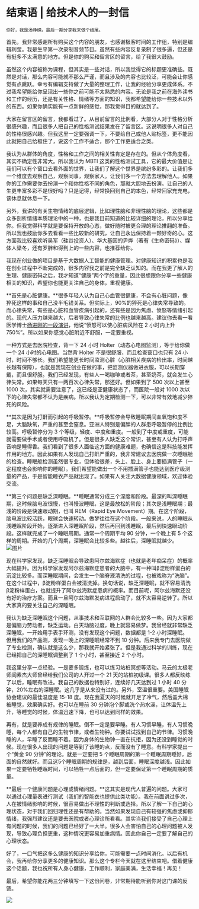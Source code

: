 # 结束语 | 给技术人的一封信

    你好，我是汤峥嵘。最后一期分享我来做个结尾。

首先，我非常感谢所有购买这个内容的朋友，也感谢极客时间的工作组，特别是编辑利莹。我是生平第一次录制音频节目。虽然有些内容反复录制了很多遍，但还是有挺多不太满意的地方。但是你的购买和留言区的留言，给了我很大鼓励。

虽然这个内容被称为课程，但其实是一些对话，所以我觉得它的标题更准确些。既然是对话，那么内容可能就不那么严谨，而且涉及的内容也比较泛，可能会让你感觉有点跳跃。幸亏有编辑支持做了大量的整理工作，让我的经验分享更成体系。不过我希望能给你呈现出一些你之前可能不太熟悉的内容。无论是我之前在海外读书和工作的经历，还是有关性格、情绪等方面的知识，我都希望能给你一些技术以外的东西。如果你确实能有一点新鲜的感觉，那我觉得目的就达到了。

大家在留言区的留言，我都看过了。从目前留言的比例看，大部分人对于性格分析很感兴趣，而且很多人把自己的性格测试结果发在了留言区。这说明很多人对自己的性格很感兴趣。但我这里一定要强调一下，不要给自己或他人贴标签，更不能因此就把自己给框住了，说这个工作不适合，那个工作更适合之类。

我认为从群体的角度，性格和工作之间的相关性肯定是存在的。但从个体角度看，其实不确定性非常大。所以我认为 MBTI 这类的性格测试工具，它的最大价值是让我们可以有个窗口去看外面的世界，让我们了解这个世界是缤纷多彩的。让我们多一个维度去观察自己，观察同事，观察家人。让我们多一个方法去理解他人。如果你的工作需要你去扮演一个和你性格不同的角色，那就大胆地去扮演。让自己的人生更丰富多彩不是很好吗？只是记得，经常换回到自己的本色，经常回家充充电，该休息就休息一下。

另外，我讲的有关生物情绪的底层逻辑，比如理性脑和非理性脑的理论，这些都是众多剖析情绪本质理论中的一种，也是我目前知道的比较详细的理论，所以分享给你。但我觉得科学就是要保持开放的心态，做好随时被更合理的理论推翻的准备。所以我也鼓励你多去看看一些比较新的研究，让自己永远保持着一颗好奇的心。这方面我比较喜欢听吴军（硅谷投资人）、华大基因的尹烨（著有《生命密码》）、媒体人梁冬，还有罗胖和得到上的一些内容，也推荐给你。

我现在创业做的项目是基于大数据人工智能的健康管理。对健康知识的积累也是我在创业过程中不断完成的，很多内容我之前是完全缺乏认知的。而在我更了解人的生理、健康密码之后，我才知道“健康”两个字的重量，因此很想跟你分享一些健康相关的知识，希望你也能更关注自己的身体，重视健康。

**首先是心脏健康。**很多年轻人认为自己心血管很健康，不会有心脏问题，像猝死这样的事和自己没半毛钱关系。但实际上，90%的猝死是心律失常导致的。而心律失常，有些是心脏和血管疾病引起的，还有些是因为焦虑、愤怒等情绪引起的。现代人压力越来越大，后者导致心律失常的比例也越来越高。建议你去看一看医学博士[杨进刚的一段演讲](https://www.bilibili.com/video/BV12t411G7m9?spm_id_from=333.337.search-card.all.click)，他说“愤怒可以使心脏病风险在 2 小时内上升 750%”。所以如果你感觉心脏附近不舒服，一定要重视。

一种方式是去医院检查，背一下 24 小时 Holter（动态心电图监测），等于给你做一个 24 小时的心电图。当然背 Holter 不是很舒服，而且检查窗口也只有 24 小时，时间不够长。我们希望能更长时间监测心脏（心脏相关疾病的检出率，时间越长越有保障），也就是我现在创业在做的事，把监测仪器做进衣服，可以长期穿戴，而且很舒服。我们已经发现，有些人一喝咖啡或者茶，甚至奶茶，就会发生心律失常。如果每天只有一两百次心律失常，那还好。但如果到了 500 次以上甚至 1000 次，其实就需要注意了，这已经是亚健康状态了，而医院一般对 1000 次以下的心律失常都不认为是疾病。所以我认为定期检测一下，可以非常有效地减少猝死的风险。

**其次是因为打鼾而引起的呼吸暂停。**呼吸暂停会导致睡眠期间血氧饱和度不足，大脑缺氧，严重的甚至会窒息。亚洲人特别是偏胖的人群患呼吸暂停的比例比较高。呼吸暂停分为 3 个等级，轻度、中度和重度。一般到了中度或重度，可能就需要做手术或者使用呼吸机了。但是很多人缺乏这个常识，甚至有人认为打呼声音响是睡得香。我们看到了很多人面临这方面的健康难题，也确信这是科技能发挥作用的地方。因此如果有人发现自己打鼾严重的，我非常建议去医院做一次睡眠舱的检查。睡眠舱检测虽然很专业，但体验很差，头上、脸上、身上要插满管子（一定程度也会影响你的睡眠）。我们希望能做出一个不用插满管子也能达到医疗级测量的产品，于是智能睡衣产品就出现了。如果有人关注大数据健康领域，欢迎体验交流。

**第三个问题是缺乏深睡眠。**睡眠通常分成三个深度和阶段。最深的叫深睡眠期，这时候脑电波很慢，也叫慢波睡眠，这是最放松的阶段；其次是浅睡眠期；最浅的阶段是快速眼动期，也叫 REM（Rapid Eye Movement）期。在这个阶段，脑电波比较活跃，眼球会快速转动。做梦往往在这个阶段。一般来说，人的睡眠从浅睡眠阶段开始，逐渐进入深睡眠阶段，然后再回到浅睡眠，最后到快速眼动阶段。这样就完成了一个睡眠周期。通常一个周期平均 90 分钟，一个晚上有 5 个这样的周期。开始的几个周期，深睡眠会比较多些。越往后，深睡眠就越少。  
![图片](https://static001.geekbang.org/resource/image/8b/23/8bd23d1f9a6b85a66f80039d77b76c23.png?wh=731x402 "图片来自网络")

现在科学家发现，缺乏深睡眠会导致患阿尔兹海默症（也就是老年痴呆症）的概率大幅提升。因为科学家发现阿尔兹海默症患者的大脑中，有一种叫β淀粉样蛋白的沉淀比较多。而深睡眠期间，会发生一个脑脊液清洗的过程，也被戏称为“洗脑”。在这个过程中，β淀粉样蛋白会被清洗掉。换句话说，缺乏深睡眠，就不容易清洗β淀粉样蛋白，也就提升了阿尔兹海默症患病的概率。而目前呢，阿尔兹海默还没有好的治疗方案。而且一旦阿尔兹海默发病进程启动了，就不太容易逆转了。所以大家真的要关注自己的深睡眠。

我认为缺乏深睡眠这个问题，从事技术和互联网的人群会比较多一些。因为大家都是偏脑力劳动者，缺乏运动。白天动脑过度，晚上就容易做梦。我曾经就非常缺乏深睡眠，一开始用手表手环测，没有发现这个问题，数据都是 1-2 小时深睡眠。但用我们的产品测，发现一晚上的深睡眠经常不到 10 分钟。后来我专门去医院做了专业检测，确认就是这么少，那我就开始紧张了。但是我通过科学的训练，现在已经把自己的深睡眠调整到了 1 个小时，甚至接近 2 个小时。

我这里分享一点经验。一是要多锻炼，也可以练习站桩冥想等活动。马云的太极老师阎素杰大师曾经给我们公司的人开过一个 21 天的站桩初级课。很多人都反映练了以后，睡眠有改进。我自己的数据也特别好，连续好几天达到过 1 小时 40 分钟，20%左右的深睡眠。这几乎是从来没有过的。另外，室温很重要。美国睡眠协会建议的最佳温度是 15-18 度。现在我夏天的时候就开足了冷气，然后盖大棉被睡觉，效果确实好。也可以在睡前 30 分钟泡个脚或洗个热水澡，让体温先上升，等睡觉的时候，体温迅速下降，也可以达到同样的效果。

再有，就是要养成有规律的睡眠。倒不一定是要早睡。有人习惯早睡，有人习惯晚睡，每个人都有自己的生物节律，或者生物钟。你要试试找到自己的节律。习惯晚睡的人，早睡了反而睡不着。因为身体的生物钟一直在抗拒，因为还没到睡觉的时候。现在很多人出现的问题是等到了该睡的点，反而没有了睡意。有科学家提出一个“黄金 90 分钟”的理论。就是一定要把 5 个睡眠周期的第一个睡眠周期睡好，后面的自然就好。而且这5个睡眠周期的规律是，越到后面，睡眠深度越浅。因此如果一定要牺牲睡眠时间，可以牺牲一点后面的，但一定要保证第一个睡眠周期的质量。

**最后一个健康问题是心理或情绪问题。**这其实是现代人普遍的问题。大家可以通过心理量表进行测试（我们的智能衣也提供此类功能）。我在前面讲过多次，人在被情绪影响的时候，很容易做出不理性的判断或选择。所以了解一下自己的心理状态，对于我们回归理性还是有帮助的。当然如果发现自己有较强的焦虑或抑郁情绪，我强烈建议还是要去医院或者心理诊所看看。其实当我们接受了自己心理上有问题的时候，我们的问题已经好了一大半。很多人会害怕自己的心理问题被人发现，导致心理负担更重，这种情况更容易加重病情。因此你自己一定要了解自己的心理状态。

好了，一口气把这多么健康的知识分享给你，可能需要一点时间消化。以后有机会，我再给你分享更多的健康知识。那么这个专栏今天就在这里结束吧。借着健康这个话题，我也祝所有人身心健康，工作顺利，家庭美满，生活幸福！再见！

最后，希望你能花两三分钟填写一下这份问卷，非常期待能听到你对这门课的反馈。

[![](https://static001.geekbang.org/resource/image/43/ae/43c3cfb3f51155ab0dbd0523aa9d35ae.jpg?wh=1142x801)](https://jinshuju.net/f/J4zgXm)
    